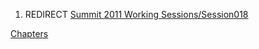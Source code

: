 1.  REDIRECT [Summit 2011 Working
    Sessions/Session018](Summit_2011_Working_Sessions/Session018 "wikilink")

[Chapters](Category:Summit_2011_OWASP_Governance_Track "wikilink")
